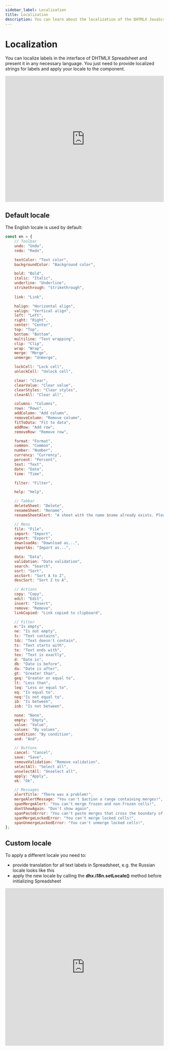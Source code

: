 ```yaml
---
sidebar_label: Localization
title: Localization
description: You can learn about the localization of the DHTMLX JavaScript Spreadsheet library in the documentation. Browse developer guides and API reference, try out code examples and live demos, and download a free 30-day evaluation version of DHTMLX Spreadsheet.
---
```


# Localization

You can localize labels in the interface of DHTMLX Spreadsheet and present it in any necessary language. You just need to provide localized strings for labels and apply your locale to the component.

<iframe src="https://snippet.dhtmlx.com/yn5hyyim?mode=mobile" frameborder="0" class="snippet_iframe" width="100%" height="400"></iframe>

## Default locale

The English locale is used by default:

~~~js
const en = {
    // Toolbar
    undo: "Undo",
    redo: "Redo",

    textColor: "Text color",
    backgroundColor: "Background color",

    bold: "Bold",
    italic: "Italic",
    underline: "Underline",
    strikethrough: "Strikethrough",
    
    link: "Link",

    halign: "Horizontal align",
    valign: "Vertical align",
    left: "Left",
    right: "Right",
    center: "Center",
    top: "Top",
    bottom: "Bottom",
    multiline: "Text wrapping",
    clip: "Clip",
    wrap: "Wrap",
    merge: "Merge",
    unmerge: "Unmerge",

    lockCell: "Lock cell",
    unlockCell: "Unlock cell",

    clear: "Clear",
    clearValue: "Clear value",
    clearStyles: "Clear styles",
    clearAll: "Clear all",

    columns: "Columns",
    rows: "Rows",
    addColumn: "Add column",
    removeColumn: "Remove column",
    fitToData: "Fit to data",
    addRow: "Add row",
    removeRow: "Remove row",

    format: "Format",
    common: "Common",
    number: "Number",
    currency: "Currency",
    percent: "Percent",
    text: "Text",
    date: "Date",
    time: "Time",

    filter: "Filter",

    help: "Help",

    // Tabbar
    deleteSheet: "Delete",
    renameSheet: "Rename",
    renameSheetAlert: "A sheet with the name $name already exists. Please enter another name. ",

    // Menu
    file: "File",
    import: "Import",
    export: "Export",
    downloadAs: "Download as...",
    importAs: "Import as...",

    data: "Data",
    validation: "Data validation",
    search: "Search",
    sort: "Sort",
    ascSort: "Sort A to Z",
    descSort: "Sort Z to A",

    // Actions
    copy: "Copy",
    edit: "Edit",
    insert: "Insert",
    remove: "Remove",
    linkCopied: "Link copied to clipboard",

    // Filter 
    e:"Is empty",
    ne: "Is not empty",
    tc: "Text contains",
    tdc: "Text doesn't contain",
    ts: "Text starts with",
    te: "Text ends with",
    tex: "Text is exactly",
    d: "Date is",
    db: "Date is before",
    da: "Date is after",
    gt: "Greater than",
    geq: "Greater or equal to",
    lt: "Less than",
    leq: "Less or equal to",
    eq: "Is equal to",
    neq:"Is not equal to",
    ib: "Is between",
    inb: "Is not between",

    none: "None",
    empty: "Empty",
    value: "Value",
    values: "By values",
    condition: "By condition",
    and: "And",

    // Buttons
    cancel: "Cancel",
    save: "Save",
    removeValidation: "Remove validation",
    selectAll: "Select all",
    unselectAll: "Unselect all",
    apply: "Apply",
    ok: "Ok",

    // Messages
    alertTitle: "There was a problem!",
    mergeAlertMessage: "You can't $action a range containing merges!",
    spanMergeAlert: "You can't merge frozen and non-frozen cells!",
    dontShowAgain: "Don't show again",
    spanPasteError: "You can't paste merges that cross the boundary of a frozen region",
    spanMergeLockedError: "You can't merge locked cells!",
    spanUnmergeLockedError: "You can't unmerge locked cells!",
};
~~~

## Custom locale

To apply a different locale you need to:

- provide translation for all text labels in Spreadsheet, e.g. the Russian locale looks like this
- apply the new locale by calling the **dhx.i18n.setLocale()** method before initializing Spreadsheet

<iframe src="https://snippet.dhtmlx.com/yn5hyyim?mode=js" frameborder="0" class="snippet_iframe" width="100%" height="500"></iframe>
